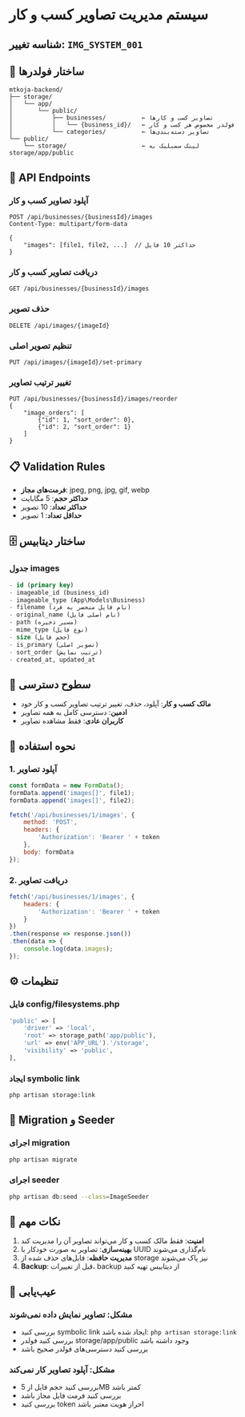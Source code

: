 # سیستم مدیریت تصاویر کسب و کار

## شناسه تغییر: `IMG_SYSTEM_001`

## 📁 ساختار فولدرها

```
mtkoja-backend/
├── storage/
│   └── app/
│       └── public/
│           ├── businesses/          ← تصاویر کسب و کارها
│           │   └── {business_id}/   ← فولدر مخصوص هر کسب و کار
│           └── categories/          ← تصاویر دسته‌بندی‌ها
└── public/
    └── storage/                     ← لینک سمبلیک به storage/app/public
```

## 🔧 API Endpoints

### آپلود تصاویر کسب و کار
```
POST /api/businesses/{businessId}/images
Content-Type: multipart/form-data

{
    "images": [file1, file2, ...]  // حداکثر 10 فایل
}
```

### دریافت تصاویر کسب و کار
```
GET /api/businesses/{businessId}/images
```

### حذف تصویر
```
DELETE /api/images/{imageId}
```

### تنظیم تصویر اصلی
```
PUT /api/images/{imageId}/set-primary
```

### تغییر ترتیب تصاویر
```
PUT /api/businesses/{businessId}/images/reorder
{
    "image_orders": [
        {"id": 1, "sort_order": 0},
        {"id": 2, "sort_order": 1}
    ]
}
```

## 📋 Validation Rules

- **فرمت‌های مجاز**: jpeg, png, jpg, gif, webp
- **حداکثر حجم**: 5 مگابایت
- **حداکثر تعداد**: 10 تصویر
- **حداقل تعداد**: 1 تصویر

## 🗄️ ساختار دیتابیس

### جدول images
```sql
- id (primary key)
- imageable_id (business_id)
- imageable_type (App\Models\Business)
- filename (نام فایل منحصر به فرد)
- original_name (نام اصلی فایل)
- path (مسیر ذخیره)
- mime_type (نوع فایل)
- size (حجم فایل)
- is_primary (تصویر اصلی)
- sort_order (ترتیب نمایش)
- created_at, updated_at
```

## 🔐 سطوح دسترسی

- **مالک کسب و کار**: آپلود، حذف، تغییر ترتیب تصاویر کسب و کار خود
- **ادمین**: دسترسی کامل به همه تصاویر
- **کاربران عادی**: فقط مشاهده تصاویر

## 🚀 نحوه استفاده

### 1. آپلود تصاویر
```javascript
const formData = new FormData();
formData.append('images[]', file1);
formData.append('images[]', file2);

fetch('/api/businesses/1/images', {
    method: 'POST',
    headers: {
        'Authorization': 'Bearer ' + token
    },
    body: formData
});
```

### 2. دریافت تصاویر
```javascript
fetch('/api/businesses/1/images', {
    headers: {
        'Authorization': 'Bearer ' + token
    }
})
.then(response => response.json())
.then(data => {
    console.log(data.images);
});
```

## ⚙️ تنظیمات

### فایل config/filesystems.php
```php
'public' => [
    'driver' => 'local',
    'root' => storage_path('app/public'),
    'url' => env('APP_URL').'/storage',
    'visibility' => 'public',
],
```

### ایجاد symbolic link
```bash
php artisan storage:link
```

## 🔄 Migration و Seeder

### اجرای migration
```bash
php artisan migrate
```

### اجرای seeder
```bash
php artisan db:seed --class=ImageSeeder
```

## 📝 نکات مهم

1. **امنیت**: فقط مالک کسب و کار می‌تواند تصاویر آن را مدیریت کند
2. **بهینه‌سازی**: تصاویر به صورت خودکار با UUID نام‌گذاری می‌شوند
3. **مدیریت حافظه**: فایل‌های حذف شده از storage نیز پاک می‌شوند
4. **Backup**: قبل از تغییرات، backup از دیتابیس تهیه کنید

## 🐛 عیب‌یابی

### مشکل: تصاویر نمایش داده نمی‌شوند
- بررسی کنید symbolic link ایجاد شده باشد: `php artisan storage:link`
- بررسی کنید فولدر storage/app/public وجود داشته باشد
- بررسی کنید دسترسی‌های فولدر صحیح باشد

### مشکل: آپلود تصاویر کار نمی‌کند
- بررسی کنید حجم فایل از 5MB کمتر باشد
- بررسی کنید فرمت فایل مجاز باشد
- بررسی کنید token احراز هویت معتبر باشد
